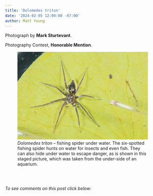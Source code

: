 ```yaml
---
title: 'Dolomedes triton'
date: '2024-02-05 12:00:00 -07:00'
author: Matt Young
---
```

Photograph by <strong>Mark Sturtevant</strong>.

Photography Contest, <strong>Honorable Mention</strong>.

<figure>
<img src="/uploads/2024/Sturtevant.Fishing_spider_under_water.jpg" alt="Fishing spider"/>
<figcaption><i>Dolomedes triton</i> &ndash; fishing spider under water. The six-spotted fishing spider hunts on water for insects and even fish. They can also hide under water to escape danger, as is shown in this staged picture, which was taken from the under-side of an aquarium. </figcaption>
</figure><br/><br/>

<i>To see comments on this post click below:</i>
